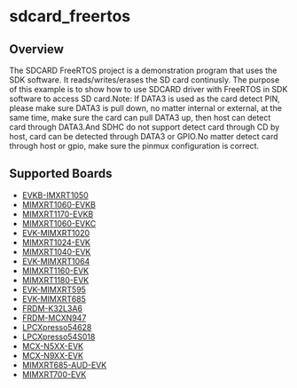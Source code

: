 # sdcard_freertos

## Overview

The SDCARD FreeRTOS project is a demonstration program that uses the SDK
software. It reads/writes/erases the SD card continusly. The purpose of this
example is to show how to use SDCARD driver with FreeRTOS in SDK software to
access SD card.Note: If DATA3 is used as the card detect PIN, please make sure
DATA3 is pull down, no matter internal or external, at the same time, make sure
the card can pull DATA3 up, then host can detect card through DATA3.And SDHC do
not support detect card through CD by host, card can be detected through DATA3
or GPIO.No matter detect card through host or gpio, make sure the pinmux
configuration is correct.

## Supported Boards
- [EVKB-IMXRT1050](../../_boards/evkbimxrt1050/sdmmc_examples/sdcard_freertos/example_board_readme.md)
- [MIMXRT1060-EVKB](../../_boards/evkbmimxrt1060/sdmmc_examples/sdcard_freertos/example_board_readme.md)
- [MIMXRT1170-EVKB](../../_boards/evkbmimxrt1170/sdmmc_examples/sdcard_freertos/example_board_readme.md)
- [MIMXRT1060-EVKC](../../_boards/evkcmimxrt1060/sdmmc_examples/sdcard_freertos/example_board_readme.md)
- [EVK-MIMXRT1020](../../_boards/evkmimxrt1020/sdmmc_examples/sdcard_freertos/example_board_readme.md)
- [MIMXRT1024-EVK](../../_boards/evkmimxrt1024/sdmmc_examples/sdcard_freertos/example_board_readme.md)
- [MIMXRT1040-EVK](../../_boards/evkmimxrt1040/sdmmc_examples/sdcard_freertos/example_board_readme.md)
- [EVK-MIMXRT1064](../../_boards/evkmimxrt1064/sdmmc_examples/sdcard_freertos/example_board_readme.md)
- [MIMXRT1160-EVK](../../_boards/evkmimxrt1160/sdmmc_examples/sdcard_freertos/example_board_readme.md)
- [MIMXRT1180-EVK](../../_boards/evkmimxrt1180/sdmmc_examples/sdcard_freertos/example_board_readme.md)
- [EVK-MIMXRT595](../../_boards/evkmimxrt595/sdmmc_examples/sdcard_freertos/example_board_readme.md)
- [EVK-MIMXRT685](../../_boards/evkmimxrt685/sdmmc_examples/sdcard_freertos/example_board_readme.md)
- [FRDM-K32L3A6](../../_boards/frdmk32l3a6/sdmmc_examples/sdcard_freertos/example_board_readme.md)
- [FRDM-MCXN947](../../_boards/frdmmcxn947/sdmmc_examples/sdcard_freertos/example_board_readme.md)
- [LPCXpresso54628](../../_boards/lpcxpresso54628/sdmmc_examples/sdcard_freertos/example_board_readme.md)
- [LPCXpresso54S018](../../_boards/lpcxpresso54s018/sdmmc_examples/sdcard_freertos/example_board_readme.md)
- [MCX-N5XX-EVK](../../_boards/mcxn5xxevk/sdmmc_examples/sdcard_freertos/example_board_readme.md)
- [MCX-N9XX-EVK](../../_boards/mcxn9xxevk/sdmmc_examples/sdcard_freertos/example_board_readme.md)
- [MIMXRT685-AUD-EVK](../../_boards/mimxrt685audevk/sdmmc_examples/sdcard_freertos/example_board_readme.md)
- [MIMXRT700-EVK](../../_boards/mimxrt700evk/sdmmc_examples/sdcard_freertos/example_board_readme.md)
